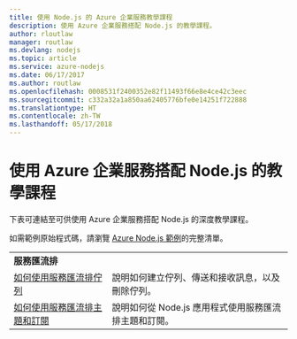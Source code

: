 ```yaml
---
title: 使用 Node.js 的 Azure 企業服務教學課程
description: 使用 Azure 企業服務搭配 Node.js 的教學課程。
author: rloutlaw
manager: routlaw
ms.devlang: nodejs
ms.topic: article
ms.service: azure-nodejs
ms.date: 06/17/2017
ms.author: routlaw
ms.openlocfilehash: 0008531f2400352e82f11493f66e8e4ce42c3eec
ms.sourcegitcommit: c332a32a1a850aa62405776bfe0e14251f722888
ms.translationtype: HT
ms.contentlocale: zh-TW
ms.lasthandoff: 05/17/2018
---
```

# <a name="tutorials-for-using-azure-enterprise-services-with-nodejs"></a>使用 Azure 企業服務搭配 Node.js 的教學課程

下表可連結至可供使用 Azure 企業服務搭配 Node.js 的深度教學課程。

如需範例原始程式碼，請瀏覽 [Azure Node.js 範例](https://azure.microsoft.com/resources/samples/?term=nodejs)的完整清單。

| | |
|---|---|
| **服務匯流排** ||
| [如何使用服務匯流排佇列](http://docs.microsoft.com/azure/service-bus-messaging/service-bus-nodejs-how-to-use-queues?toc=/azure/node/toc.json&bc=/azure/node/toc.json) | 說明如何建立佇列、傳送和接收訊息，以及刪除佇列。 |
| [如何使用服務匯流排主題和訂閱](http://docs.microsoft.com/azure/service-bus-messaging/service-bus-nodejs-how-to-use-topics-subscriptions?toc=/azure/node/toc.json&bc=/azure/node/toc.json) | 說明如何從 Node.js 應用程式使用服務匯流排主題和訂閱。 |
